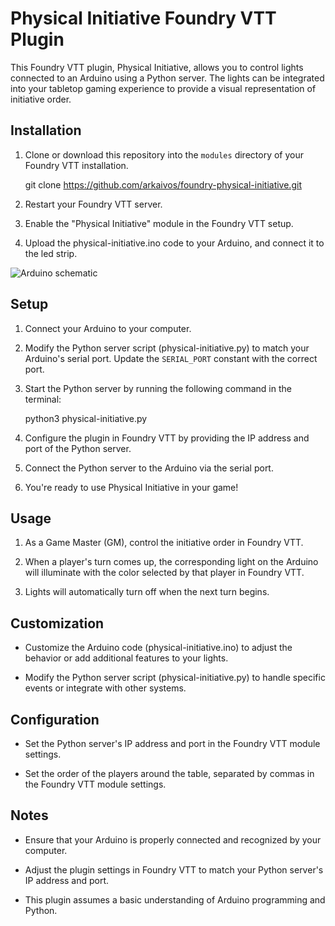 # Physical Initiative Foundry VTT Plugin

This Foundry VTT plugin, Physical Initiative, allows you to control lights connected to an Arduino using a Python server. The lights can be integrated into your tabletop gaming experience to provide a visual representation of initiative order.

## Installation

1. Clone or download this repository into the `modules` directory of your Foundry VTT installation.

   git clone https://github.com/arkaivos/foundry-physical-initiative.git

2. Restart your Foundry VTT server.

3. Enable the "Physical Initiative" module in the Foundry VTT setup.

4. Upload the physical-initiative.ino code to your Arduino, and connect it to the led strip.

<img src="https://i.imgur.com/vNws2OY.jpg" title="Arduino schematic"></img>

## Setup

1. Connect your Arduino to your computer.

2. Modify the Python server script (physical-initiative.py) to match your Arduino's serial port. Update the `SERIAL_PORT` constant with the correct port.

3. Start the Python server by running the following command in the terminal:

   python3 physical-initiative.py

4. Configure the plugin in Foundry VTT by providing the IP address and port of the Python server.

5. Connect the Python server to the Arduino via the serial port.

6. You're ready to use Physical Initiative in your game!

## Usage

1. As a Game Master (GM), control the initiative order in Foundry VTT.

2. When a player's turn comes up, the corresponding light on the Arduino will illuminate with the color selected by that player in Foundry VTT.

3. Lights will automatically turn off when the next turn begins.

## Customization

- Customize the Arduino code (physical-initiative.ino) to adjust the behavior or add additional features to your lights.

- Modify the Python server script (physical-initiative.py) to handle specific events or integrate with other systems.

## Configuration

- Set the Python server's IP address and port in the Foundry VTT module settings.

- Set the order of the players around the table, separated by commas in the Foundry VTT module settings.

## Notes

- Ensure that your Arduino is properly connected and recognized by your computer.

- Adjust the plugin settings in Foundry VTT to match your Python server's IP address and port.

- This plugin assumes a basic understanding of Arduino programming and Python.
